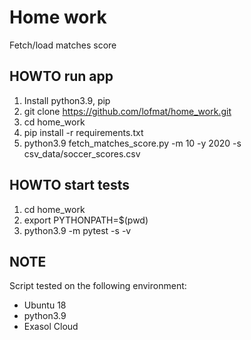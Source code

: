 # Home work
Fetch/load matches score

## HOWTO run app
1. Install python3.9, pip
2. git clone https://github.com/lofmat/home_work.git
3. cd home_work
4. pip install -r requirements.txt
5. python3.9 fetch_matches_score.py -m 10 -y 2020 -s csv_data/soccer_scores.csv

## HOWTO start tests
1. cd home_work
2. export PYTHONPATH=$(pwd)
3. python3.9 -m pytest -s -v

## NOTE 
Script tested on the following environment:
  * Ubuntu 18
  * python3.9
  * Exasol Cloud